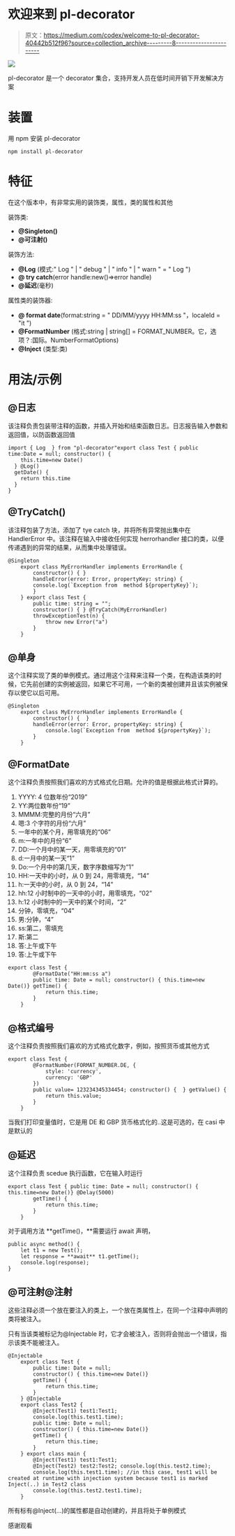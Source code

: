 # 欢迎来到 pl-decorator

> 原文：<https://medium.com/codex/welcome-to-pl-decorator-40442b512f96?source=collection_archive---------8----------------------->

![](img/687ad0e117f20136af228e2aa19bd41e.png)

pl-decorator 是一个 decorator 集合，支持开发人员在低时间开销下开发解决方案

# 装置

用 npm 安装 pl-decorator

```
npm install pl-decorator
```

# 特征

在这个版本中，有非常实用的装饰类，属性，类的属性和其他

装饰类:

*   **@Singleton()**
*   **@可注射()**

装饰方法:

*   **@Log** (模式:" Log " | " debug " | " info " | " warn " = " Log ")
*   **@ try catch**(error handle:new()=>error handle)
*   **@延迟**(毫秒)

属性类的装饰器:

*   **@ format date**(format:string = " DD/MM/yyyy HH:MM:ss "，localeId = "it ")
*   **@FormatNumber** (格式:string | string[] = FORMAT_NUMBER。它，选项？:国际。NumberFormatOptions)
*   **@Inject** (类型:类)

# 用法/示例

## @日志

该注释负责包装带注释的函数，并插入开始和结束函数日志。日志报告输入参数和返回值，以防函数返回值

```
import { Log  } from "pl-decorator"export class Test { public time:Date = null; constructor() {
    this.time=new Date()
  } @Log()
  getDate() {
    return this.time
  }
}
```

## @TryCatch()

该注释包装了方法，添加了 tye catch 块，并将所有异常抛出集中在 HandlerError 中。该注释在输入中接收任何实现 herrorhandler 接口的类，以便传递遇到的异常的结果，从而集中处理错误。

```
@Singleton
    export class MyErrorHandler implements ErrorHandle {
        constructor() { }
        handleError(error: Error, propertyKey: string) {
        console.log(`Exception from  method ${propertyKey}`);
        }
    } export class Test { 
        public time: string = "";
        constructor() { } @TryCatch(MyErrorHandler)
        throwExceptionTest(n) {
            throw new Error("a")
        }
    }
```

## @单身

这个注释实现了类的单例模式。通过用这个注释来注释一个类，在构造该类的时候，它先前创建的实例被返回，如果它不可用，一个新的类被创建并且该实例被保存以使它以后可用。

```
@Singleton
    export class MyErrorHandler implements ErrorHandle {
        constructor() {  }
        handleError(error: Error, propertyKey: string) {
        	console.log(`Exception from  method ${propertyKey}`);
        }
    }
```

## @FormatDate

这个注释负责按照我们喜欢的方式格式化日期。允许的值是根据此格式计算的。

1.  YYYY: 4 位数年份“2019”
2.  YY:两位数年份“19”
3.  MMMM:完整的月份“六月”
4.  嗯:3 个字符的月份“六月”
5.  一年中的某个月，用零填充的“06”
6.  m:一年中的月份“6”
7.  DD:一个月中的某一天，用零填充的“01”
8.  d:一月中的某一天“1”
9.  Do:一个月中的第几天，数字序数缩写为“1”
10.  HH:一天中的小时，从 0 到 24，用零填充，“14”
11.  h:一天中的小时，从 0 到 24，“14”
12.  hh:12 小时制中的一天中的小时，用零填充，“02”
13.  h:12 小时制中的一天中的某个时间，“2”
14.  分钟，零填充，“04”
15.  男:分钟，“4”
16.  ss:第二，零填充
17.  斯:第二
18.  答:上午或下午
19.  答:上午或下午

```
export class Test {
        @FormatDate("HH:mm:ss a")
        public time: Date = null; constructor() { this.time=new Date()} getTime() {
            return this.time;
        }
    }
```

## @格式编号

这个注释负责按照我们喜欢的方式格式化数字，例如，按照货币或其他方式

```
export class Test {
        @FormatNumber(FORMAT_NUMBER.DE, {
            style: 'currency',
            currency: 'GBP'
        })
        public value= 123234345334454; constructor() {  } getValue() {
            return this.value;
        }
    }
```

当我们打印变量值时，它是用 DE 和 GBP 货币格式化的..这是可选的，在 casi 中是默认的

## @延迟

这个注释负责 scedue 执行函数，它在输入时运行

```
export class Test { public time: Date = null; constructor() { this.time=new Date()} @Delay(5000)
        getTime() {
            return this.time;
        }
    }
```

对于调用方法 **getTime()，**需要运行 await 声明，

```
public async method() {
	let t1 = new Test();
	let response = **await** t1.getTime();
	console.log(response);
}
```

## @可注射@注射

这些注释必须一个放在要注入的类上，一个放在类属性上，在同一个注释中声明的类将被注入。

只有当该类被标记为@Injectable 时，它才会被注入，否则将会抛出一个错误，指示该类不能被注入。

```
@Injectable
    export class Test {
        public time: Date = null;
        constructor() { this.time=new Date()}
        getTime() {
            return this.time;
        }
    } @Injectable
    export class Test2 {
        @Inject(Test1) test1:Test1;
        console.log(this.test1.time);
        public time: Date = null;
        constructor() { this.time=new Date()}
        getTime() {
            return this.time;
        }
    } export class main {
        @Inject(Test1) test1:Test1;
        @Inject(Test2) test2:Test2; console.log(this.test2.time);
        console.log(this.test1.time); //in this case, test1 will be created at runtime with injection system because test1 is marked Inject(..) in Test2 class
        console.log(this.test2.test1.time);
    }
```

所有标有@Inject(…)的属性都是自动创建的，并且将处于单例模式

感谢观看
